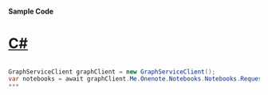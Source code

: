 #### Sample Code
# [C#](#tab/c-sharp)

```C#

GraphServiceClient graphClient = new GraphServiceClient();
var notebooks = await graphClient.Me.Onenote.Notebooks.Notebooks.Request().GetAsync();
*** 

```